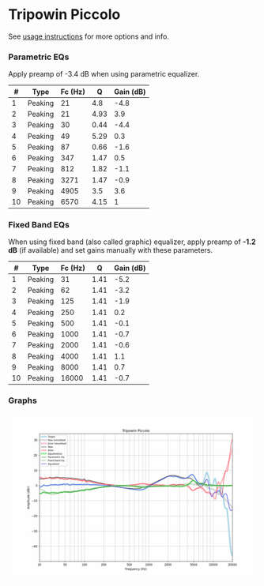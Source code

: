 # Tripowin Piccolo
See [usage instructions](https://github.com/jaakkopasanen/AutoEq#usage) for more options and info.

### Parametric EQs
Apply preamp of -3.4 dB when using parametric equalizer.

|   # | Type    |   Fc (Hz) |    Q |   Gain (dB) |
|-----|---------|-----------|------|-------------|
|   1 | Peaking |        21 | 4.8  |        -4.8 |
|   2 | Peaking |        21 | 4.93 |         3.9 |
|   3 | Peaking |        30 | 0.44 |        -4.4 |
|   4 | Peaking |        49 | 5.29 |         0.3 |
|   5 | Peaking |        87 | 0.66 |        -1.6 |
|   6 | Peaking |       347 | 1.47 |         0.5 |
|   7 | Peaking |       812 | 1.82 |        -1.1 |
|   8 | Peaking |      3271 | 1.47 |        -0.9 |
|   9 | Peaking |      4905 | 3.5  |         3.6 |
|  10 | Peaking |      6570 | 4.15 |         1   |

### Fixed Band EQs
When using fixed band (also called graphic) equalizer, apply preamp of **-1.2 dB** (if available) and set gains manually with these parameters.

|   # | Type    |   Fc (Hz) |    Q |   Gain (dB) |
|-----|---------|-----------|------|-------------|
|   1 | Peaking |        31 | 1.41 |        -5.2 |
|   2 | Peaking |        62 | 1.41 |        -3.2 |
|   3 | Peaking |       125 | 1.41 |        -1.9 |
|   4 | Peaking |       250 | 1.41 |         0.2 |
|   5 | Peaking |       500 | 1.41 |        -0.1 |
|   6 | Peaking |      1000 | 1.41 |        -0.7 |
|   7 | Peaking |      2000 | 1.41 |        -0.6 |
|   8 | Peaking |      4000 | 1.41 |         1.1 |
|   9 | Peaking |      8000 | 1.41 |         0.7 |
|  10 | Peaking |     16000 | 1.41 |        -0.7 |

### Graphs
![](./Tripowin%20Piccolo.png)
